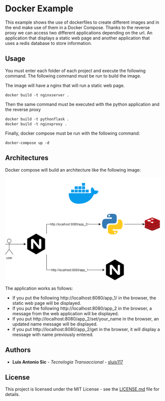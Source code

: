 # Docker Example

This example shows the use of dockerfiles to create different images and in the end make use of them in a Docker Compose. Thanks to the reverse proxy we can access two different applications depending on the url. An application that displays a static web page and another application that uses a redis database to store information.

## Usage
You must enter each folder of each project and execute the following command. The following command must be run to build the image. 

The image will have a nginx that will run a static web page. 

```shell
docker build -t nginxserver .
```

Then the same command must be executed with the python application and the reverse proxy 

```shell
docker build -t pythonflask .
docker build -t nginxproxy .

```

Finally, docker compose must be run with the following command:

```shell
docker-compose up -d
```

## Architectures
Docker compose will build an architecture like the following image:

 <img src="./resources/dockerCompose.png" title="Architecture">

The application works as follows:
* If you put the following http://localhost:8080/app_1/ in the browser, the static web page will be displayed.
* If you put the following http://localhost:8080/app_2 in the browser, a message from the web application will be displayed.
* If you put http://localhost:8080/app_2/set/your_name in the browser, an updated name message will be displayed.
* If you put http://localhost:8080/app_2/get in the browser, it will display a message with name previously entered.

## Authors

* **Luis Antonio Sic** - *Tecnologia Transaccional* - [sluis117](https://github.com/LuisSic)


## License

This project is licensed under the MIT License - see the [LICENSE.md](LICENSE.md) file for details.

